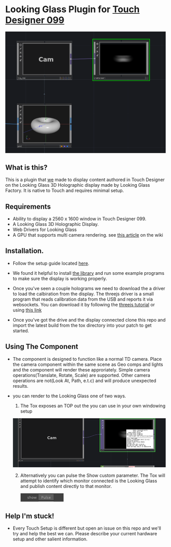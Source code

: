 # Looking Glass Plugin for [Touch Designer 099](https://www.derivative.ca/)

![](images/header.png)

## What is this?
This is a plugin that [we](https://www.besidedigital.com/) made to display content authored in Touch Designer on the Looking Glass 3D Holographic display made by Looking Glass Factory. It is native to Touch and requires minimal setup.

## Requirements
* Ability to display a 2560 x 1600 window in Touch Designer 099.
* A Looking Glass 3D Holographic Display.
* Web Drivers for Looking Glass
* A GPU that supports multi camera rendering. see [this article](https://docs.derivative.ca/Multi-Camera_Rendering) on the wiki



## Installation. 
* Follow the setup guide located [here](https://docs.lookingglassfactory.com/).

* We found it helpful to install [the library](https://docs.lookingglassfactory.com/Gettingstarted/library/) and run some example programs to make sure the display is working properly.

* Once you've seen a couple holograms we need to download the a driver to load the calbiration from the display. The threejs driver is a small program that reads calibration data from the USB and reports it via websockets. You can download it by following the [threejs tutorial](https://docs.lookingglassfactory.com/Three/guide/) or using [this link](http://look.glass/threejsdriver)

* Once you've got the drive and the display connected clone this repo and import the latest build from the tox directory into your patch to get started.



## Using The Component

* The component is designed to function like a normal TD camera. Place the camera component within the same scene as Geo comps and lights and the component will render these approriately. Simple camera operations(Translate, Rotate, Scale) are supported. Other camera operations are not(Look At, Path, e.t.c) and will produce unexpected results.
* you can render to the Looking Glass one of two ways. 
    1. The Tox exposes an TOP out the you can use in your own windowing setup


    ![](images/info.png)


    2. Alternatively you can pulse the Show custom parameter. The Tox will attempt to identify which monitor connected is the Looking Glass and publish content directly to that monitor.

        ![](images/show_btn.png)


## Help I'm stuck!

* Every Touch Setup is different but open an issue on this repo and we'll try and help the best we can. Please describe your current hardware setup and other salient information. 


